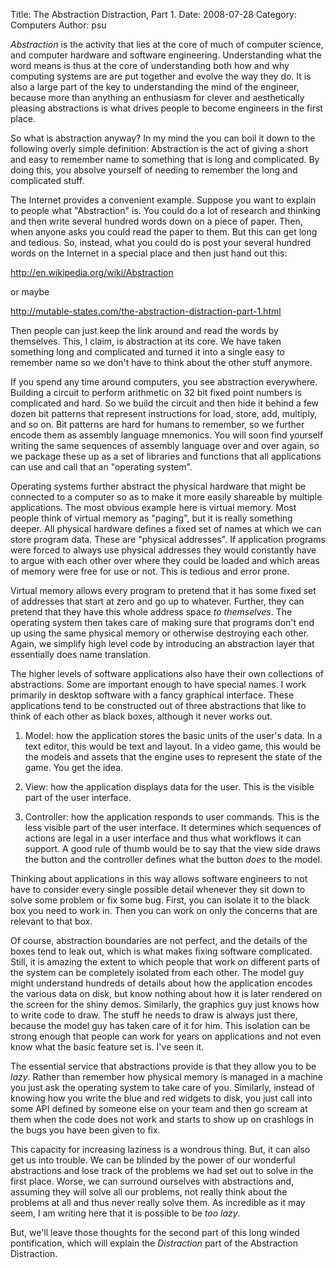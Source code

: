 Title: The Abstraction Distraction, Part 1.
Date: 2008-07-28
Category: Computers
Author: psu

<em>Abstraction</em> is the activity that lies at the core of much of computer science, and computer hardware and software engineering. Understanding what the word means is thus at the core of understanding both how and why computing systems are are put together and evolve the way they do. It is also a large part of the key to understanding the mind of the engineer, because more than anything an enthusiasm for clever and aesthetically pleasing abstractions is what drives people to become engineers in the first place.

So what is abstraction anyway? In my mind the you can boil it down to the following overly simple definition: Abstraction is the act of giving a short and easy to remember name to something that is long and complicated. By doing this, you absolve yourself of needing to remember the long and complicated stuff.

The Internet provides a convenient example. Suppose you want to explain to people what "Abstraction" is. You could do a lot of research and thinking and then write several hundred words down on a piece of paper. Then, when anyone asks you could read the paper to them. But this can get long and tedious. So, instead, what you could do is post your several hundred words on the Internet in a special place and then just hand out this:

<a href="http://en.wikipedia.org/wiki/Abstraction">http://en.wikipedia.org/wiki/Abstraction</a>

or maybe

<a href="http://mutable-states.com/the-abstraction-distraction-part-1.html">http://mutable-states.com/the-abstraction-distraction-part-1.html</a>

Then people can just keep the link around and read the words by themselves. This, I claim, is abstraction at its core. We have taken something long and complicated and turned it into a single easy to remember name so we don't have to think about the other stuff anymore.

If you spend any time around computers, you see abstraction everywhere. Building a circuit to perform arithmetic on 32 bit fixed point numbers is complicated and hard. So we build the circuit and then hide it behind a few dozen bit patterns that represent instructions for load, store, add, multiply, and so on. Bit patterns are hard for humans to remember, so we further encode them as assembly language mnemonics. You will soon find yourself writing the same sequences of assembly language over and over again, so we package these up as a set of libraries and functions that all applications can use and call that an "operating system".

Operating systems further abstract the physical hardware that might be connected to a computer so as to make it more easily shareable by multiple applications. The most obvious example here is virtual memory. Most people think of virtual memory as "paging", but it is really something deeper. All physical hardware defines a fixed set of names at which we can store program data. These are "physical addresses". If application programs were forced to always use physical addresses they would constantly have to argue with each other over where they could be loaded and which areas of memory were free for use or not. This is tedious and error prone.

Virtual memory allows every program to pretend that it has some fixed set of addresses that start at zero and go up to whatever. Further, they can pretend that they have this whole address space <em>to themselves</em>. The operating system then takes care of making sure that programs don't end up using the same physical memory or otherwise destroying each other. Again, we simplify high level code by introducing an abstraction layer that essentially does name translation.

The higher levels of software applications also have their own collections of abstractions. Some are important enough to have special names. I work primarily in desktop software with a fancy graphical interface. These applications tend to be constructed out of three abstractions that like to think of each other as black boxes, although it never works out.

1. Model: how the application stores the basic units of the user's data. In a text editor, this would be text and layout. In a video game, this would be the models and assets that the engine uses to represent the state of the game. You get the idea.

2. View: how the application displays data for the user. This is the visible part of the user interface.

3. Controller: how the application responds to user commands. This is the less visible part of the user interface. It determines which sequences of actions are legal in a user interface and thus what workflows it can support. A good rule of thumb would be to say that the view side draws the button and the controller defines what the button <em>does</em> to the model.

Thinking about applications in this way allows software engineers to not have to consider every single possible detail whenever they sit down to solve some problem or fix some bug. First, you can isolate it to the black box you need to work in. Then you can work on only the concerns that are relevant to that box.

Of course, abstraction boundaries are not perfect, and the details of the boxes tend to leak out, which is what makes fixing software complicated. Still, it is amazing the extent to which people that work on different parts of the system can be completely isolated from each other. The model guy might understand hundreds of details about how the application encodes the various data on disk, but know nothing about how it is later rendered on the screen for the shiny demos. Similarly, the graphics guy just knows how to write code to draw. The stuff he needs to draw is always just there, because the model guy has taken care of it for him. This isolation can be strong enough that people can work for years on applications and not even know what the basic feature set is. I've seen it.

The essential service that abstractions provide is that they allow you to be <em>lazy</em>. Rather than remember how physical memory is managed in a machine you just ask the operating system to take care of you. Similarly, instead of knowing how you write the blue and red widgets to disk, you just call into some API defined by someone else on your team and then go scream at them when the code does not work and starts to show up on crashlogs in the bugs you have been given to fix.

This capacity for increasing laziness is a wondrous thing. But, it can also get us into trouble. We can be blinded by the power of our wonderful abstractions and lose track of the problems we had set out to solve in the first place. Worse, we can surround ourselves with abstractions and, assuming they will solve all our problems, not really think about the problems at all and thus never really solve them. As incredible as it may seem, I am writing here that it is possible to be <em>too lazy</em>.

But, we'll leave those thoughts for the second part of this long winded pontification, which will explain the <em>Distraction</em> part of the Abstraction Distraction.

